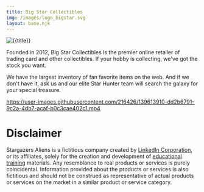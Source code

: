 ```yaml
---
title: Big Star Collectibles
img: /images/logo_bigstar.svg
layout: base.njk
---
```



![{{title}}]({{img}})

Founded in 2012, Big Star Collectibles is the premier online retailer of trading card and other collectibles. If your hobby is collecting, we've got the stock you want.

We have the largest inventory of fan favorite items on the web. And if we don't have it, ask us and our elite Star Hunter team will search the galaxy for your special treasure.

https://user-images.githubusercontent.com/216426/139613910-dd2b6791-9c2a-4db7-acaf-b0c3cae402c1.mp4

# Disclaimer

Stargazers Aliens is a fictitious company created by <a href="https://www.linkedin.com/">LinkedIn Corporation</a>, or its affiliates, solely for the creation and development of <a class="text-secondary" href="https://www.linkedin.com/learning/">educational training</a> materials. Any resemblance to real products or services is purely coincidental. Information provided about the products or services is also fictitious and should not be construed as representative of actual products or services on the market in a similar product or service category.